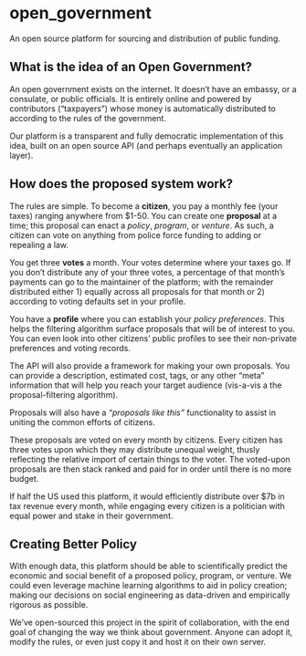# open_government
An open source platform for sourcing and distribution of public funding.

## What is the idea of an Open Government?

An open government exists on the internet. It doesn’t have an embassy, or a consulate, or public officials. It is entirely online and powered by contributors (“taxpayers”) whose money is automatically distributed to according to the rules of the government.

Our platform is a transparent and fully democratic implementation of this idea, built on an open source API (and perhaps eventually an application layer).

## How does the proposed system work?

The rules are simple. To become a **citizen**, you pay a monthly fee (your taxes) ranging anywhere from $1-50. You can create one **proposal** at a time; this proposal can enact a _policy_, _program_, or _venture_. As such, a citizen can vote on anything from police force funding to adding or repealing a law.

You get three **votes** a month. Your votes determine where your taxes go. If you don’t distribute any of your three votes, a percentage of that month’s payments can go to the maintainer of the platform; with the remainder distributed either 1) equally across all proposals for that month or 2) according to voting defaults set in your profile.

You have a **profile** where you can establish your _policy preferences_. This helps the filtering algorithm surface proposals that will be of interest to you. You can even look into other citizens’ public profiles to see their non-private preferences and voting records.

The API will also provide a framework for making your own proposals. You can provide a description, estimated cost, tags, or any other “meta” information that will help you reach your target audience (vis-a-vis a the proposal-filtering algorithm). 

Proposals will also have a _“proposals like this”_ functionality to assist in uniting the common efforts of citizens.

These proposals are voted on every month by citizens. Every citizen has three votes upon which they may distribute unequal weight, thusly reflecting the relative import of certain things to the voter. The voted-upon proposals are then stack ranked and paid for in order until there is no more budget. 

If half the US used this platform, it would efficiently distribute over $7b in tax revenue every month, while engaging every citizen is a politician with equal power and stake in their government. 

## Creating Better Policy

With enough data, this platform should be able to scientifically predict the economic and social benefit of a proposed policy, program, or venture. We could even leverage machine learning algorithms to aid in policy creation; making our decisions on social engineering as data-driven and empirically rigorous as possible.

We’ve open-sourced this project in the spirit of collaboration, with the end goal of changing the way we think about government. Anyone can adopt it, modify the rules, or even just copy it and host it on their own server.
